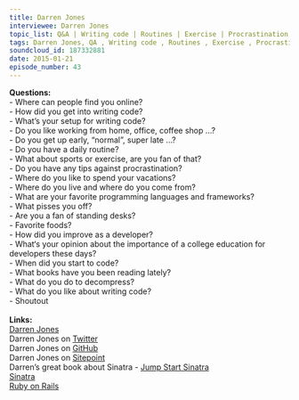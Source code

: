 ```yaml
--- 
title: Darren Jones
interviewee: Darren Jones
topic_list: Q&A | Writing code | Routines | Exercise | Procrastination | Vacations | Programming languages & frameworks | Improve | College | Books
tags: Darren Jones, QA , Writing code , Routines , Exercise , Procrastination , Vacations , Programming languages  frameworks , Improve , College , Books
soundcloud_id: 187332881
date: 2015-01-21
episode_number: 43
---
```

 
<p class="show_notes_display"><b>Questions:</b><br>- Where can people find you online?<br>- How did you get into writing code?<br>- What’s your setup for writing code?<br>- Do you like working from home, office, coffee shop …?<br>- Do you get up early, “normal”, super late …?<br>- Do you have a daily routine?<br>- What about sports or exercise, are you fan of that?<br>- Do you have any tips against procrastination?<br>- Where do you like to spend your vacations?<br>- Where do you live and where do you come from?<br>- What are your favorite programming languages and frameworks?<br>- What pisses you off?<br>- Are you a fan of standing desks?<br>- Favorite foods?<br>- How did you improve as a developer?<br>- What‘s your opinion about the importance of a college education for developers these days?<br>- When did you start to code?<br>- What books have you been reading lately?<br>- What do you do to decompress?<br>- What do you like about writing code?<br>- Shoutout<br><br><b>Links:</b><br><a rel="nofollow" target="_blank" href="http://daz4126.com/">Darren Jones</a><br>Darren Jones on <a rel="nofollow" target="_blank" href="https://twitter.com/daz4126">Twitter</a><br>Darren Jones on <a rel="nofollow" target="_blank" href="https://github.com/daz4126">GitHub</a><br>Darren Jones on <a rel="nofollow" target="_blank" href="http://www.sitepoint.com/author/djones/">Sitepoint</a><br>Darren’s great book about Sinatra - <a rel="nofollow" target="_blank" href="http://www.amazon.com/Jump-Start-Sinatra-Darren-Jones/dp/0987332147">Jump Start Sinatra</a><br><a rel="nofollow" target="_blank" href="http://www.sinatrarb.com/">Sinatra</a><br><a rel="nofollow" target="_blank" href="http://rubyonrails.org/">Ruby on Rails</a><br></p>
